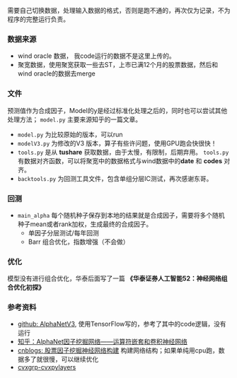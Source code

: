 需要自己切换数据，处理输入数据的格式，否则是跑不通的，再次仅为记录，不为程序的完整运行负责。

### 数据来源

- wind oracle 数据， 我code运行的数据不是这里上传的。 
- 聚宽数据，使用聚宽获取一些去ST，上市已满12个月的股票数据，然后和wind oracle的数据去merge

### 文件

预测值作为合成因子，Model的y是经过标准化处理之后的，同时也可以尝试其他处理方法； `model.py` 主要来源知乎的一篇文章。

- `model.py` 为比较原始的版本，可以run
- `modelV3.py` 为修改的V3 版本，算子有些许问题，使用GPU跑会快很快！
- `tools.py` 是从 **tushare** 获取数据，由于太慢，有限制，后期弃用。 `tools.py`有数据对齐函数，可以将聚宽中的数据格式与wind数据中的**date** 和 **codes** 对齐。
- `backtools.py` 为回测工具文件，包含单组分层IC测试，再次感谢东哥。

### 回测

- `main_alpha` 每个随机种子保存到本地的结果就是合成因子，需要将多个随机种子mean或者rank加权，生成最终的合成因子。
  - 单因子分层测试/每年回测 
  - Barr 组合优化，指数增强（不会做）


### 优化

模型没有进行组合优化，华泰后面写了一篇  **《华泰证券人工智能52：神经网络组合优化初探》**

### 参考资料

-  [github: AlphaNetV3](https://github.com/Congyuwang/AlphaNetV3), 使用TensorFlow写的，参考了其中的code逻辑，没有运行
-  [知乎：AlphaNet因子挖掘网络——运算符嵌套和卷积神经网络](https://zhuanlan.zhihu.com/p/546110583)
-  [cnblogs: 股票因子挖掘神经网络构建](https://blog.csdn.net/qq_45137571/article/details/118532260) 构建网络结构；如果单纯用cpu跑，数据多了就很慢，可以继续优化
-  [cvxgrp-cvxpylayers](https://www.mianshigee.com/project/cvxgrp-cvxpylayers)
